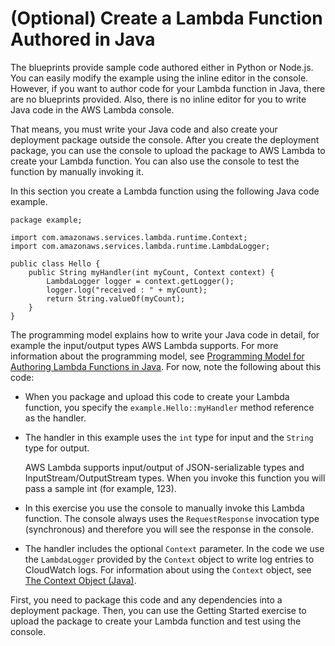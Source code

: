 # \(Optional\) Create a Lambda Function Authored in Java<a name="get-started-step4-optional"></a>

The blueprints provide sample code authored either in Python or Node\.js\. You can easily modify the example using the inline editor in the console\. However, if you want to author code for your Lambda function in Java, there are no blueprints provided\. Also, there is no inline editor for you to write Java code in the AWS Lambda console\. 

That means, you must write your Java code and also create your deployment package outside the console\. After you create the deployment package, you can use the console to upload the package to AWS Lambda to create your Lambda function\. You can also use the console to test the function by manually invoking it\.

In this section you create a Lambda function using the following Java code example\. 

```
package example;

import com.amazonaws.services.lambda.runtime.Context; 
import com.amazonaws.services.lambda.runtime.LambdaLogger;

public class Hello {
    public String myHandler(int myCount, Context context) {
        LambdaLogger logger = context.getLogger();
        logger.log("received : " + myCount);
        return String.valueOf(myCount);
    }
}
```

The programming model explains how to write your Java code in detail, for example the input/output types AWS Lambda supports\. For more information about the programming model, see [Programming Model for Authoring Lambda Functions in Java](java-programming-model.md)\. For now, note the following about this code:

+ When you package and upload this code to create your Lambda function, you specify the `example.Hello::myHandler` method reference as the handler\. 

+ The handler in this example uses the `int` type for input and the `String` type for output\. 

  AWS Lambda supports input/output of JSON\-serializable types and InputStream/OutputStream types\. When you invoke this function you will pass a sample int \(for example, 123\)\. 

+ In this exercise you use the console to manually invoke this Lambda function\. The console always uses the `RequestResponse` invocation type \(synchronous\) and therefore you will see the response in the console\. 

+ The handler includes the optional `Context` parameter\. In the code we use the `LambdaLogger` provided by the `Context` object to write log entries to CloudWatch logs\. For information about using the `Context` object, see [The Context Object \(Java\)](java-context-object.md)\.

First, you need to package this code and any dependencies into a deployment package\. Then, you can use the Getting Started exercise to upload the package to create your Lambda function and test using the console\.
